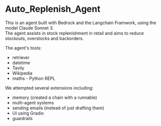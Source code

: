 # Auto_Replenish_Agent

This is an agent built with Bedrock and the Langchain Framwork,  using the model Claude Sonnet 3.  
The agent assists in stock replenishment in retail and aims to reduce stockouts, overstocks and backorders. 

The agent's tools: 
- retriever 
- datetime
- Tavily
- Wikipedia
- maths - Python REPL

We attempted several extensions including: 
- memory (created a chain with a runnable) 
- multi-agent systems
- sending emails (instead of just drafting them)
- UI using Gradio
- guardrails 
